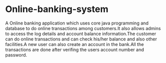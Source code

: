 # Online-banking-system
A Online banking application which uses core java programming and database to do online transactions among customers.It also allows admins to access the log details and account balance information.The customer can do online transactions and can check his/her balance and also other facilities.A new user can also create an account in the bank.All the transactions are done after verifing the users account number and password.
